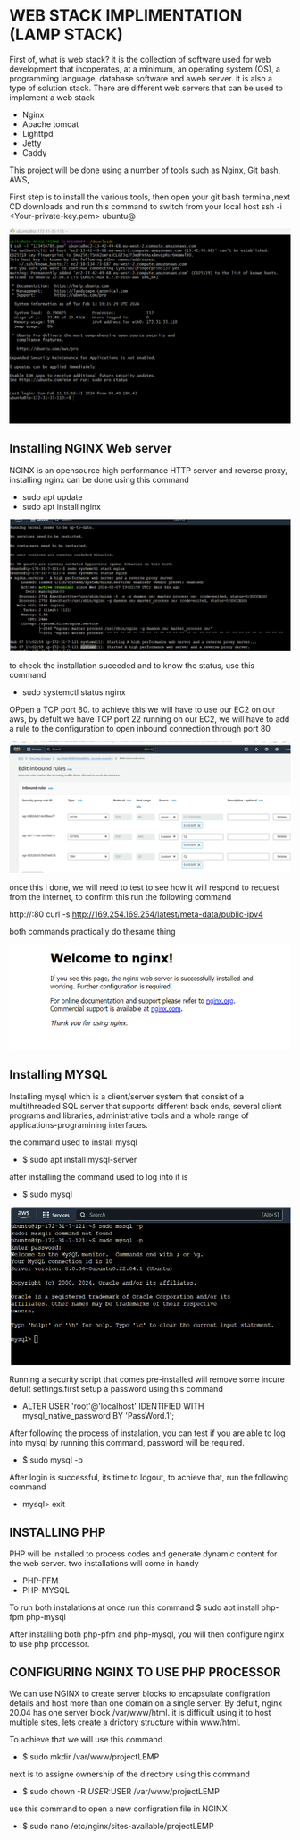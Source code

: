 # WEB STACK IMPLIMENTATION (LAMP STACK)

First of, what is web stack? it is the collection of software used for web development that incoperates, at a minimum, an operating system (OS), a programming language, database software and aweb server. it is also a type of solution stack.
There are different web servers that can be used to implement a web stack
  - Nginx
  - Apache tomcat
  - Lighttpd
  - Jetty
  - Caddy

This project will be done using a number of tools such as 
Nginx, Git bash, AWS,

First step is to install the various tools, then open your git bash terminal,next CD downloads and run this command to switch from your local host
ssh -i <Your-private-key.pem> ubuntu@<EC2-Public-IP-address>

![alt text](images/mintty_qtj0k0IJBc.png)

## Installing NGINX Web server

NGINX is an opensource high performance HTTP server and reverse proxy, installing nginx can be done using this command

- sudo apt update
- sudo apt install nginx

![uh](images/msedge_fXWsgW2oqG.png)

to check the installation suceeded and to know the status, use this command
- sudo systemctl status nginx

OPpen a TCP port 80. to achieve this we will have to use our EC2 on our aws, by defult we have TCP port 22 running on our EC2, we will have to add a rule to the configuration to open inbound connection through port 80

![yg](images/msedge_n4CaW4ZqMR.png)

once this i done, we will need to test to see how it will respond to request from the internet,
to confirm this run the following command

http://<Public-IP-Address>:80
curl -s http://169.254.169.254/latest/meta-data/public-ipv4
 
both commands practically do thesame thing

![ca](images/msedge_1ubHnzbpCA.png)

## Installing MYSQL

Installing mysql which is a client/server system that consist of a multithreaded SQL server that supports different back ends, several client programs and libraries, administrative tools and a whole range of applications-programining interfaces.

the command used to install mysql
- $ sudo apt install mysql-server

after installing the command used to log into it is
- $ sudo mysql

![rw](images/msedge_IRqIWLZQRW.png)

Running a security script that comes pre-installed will remove some incure defult settings.first setup a password using this command
- ALTER USER 'root'@'localhost' IDENTIFIED WITH mysql_native_password BY 'PassWord.1';

After following the process of instalation, you can test if you are able to log into mysql by running this command, password will be required.
- $ sudo mysql -p

After login is successful, its time to logout, to achieve that, run the following command 
- mysql> exit

## INSTALLING PHP

PHP will be installed to process codes and generate dynamic content for the web server. two installations will come in handy 
 - PHP-PFM
 - PHP-MYSQL

 To run both instalations at once run this command
 $ sudo apt install php-fpm php-mysql

After installing both php-pfm and php-mysql, you will then configure nginx to use php processor.

## CONFIGURING NGINX TO USE PHP PROCESSOR

We can use NGINX to create server blocks to encapsulate configration details and host more than one domain on a single server. By defult, nginx 20.04 has one server block /var/www/html. it is difficult using it to host multiple sites, lets create a drictory structure within www/html.

To achieve that we will use this command
 - $ sudo mkdir /var/www/projectLEMP

next is to assigne ownership of the directory using this command
 - $ sudo chown -R $USER:$USER /var/www/projectLEMP

use this command to open a new configration file in NGINX
 - $ sudo nano /etc/nginx/sites-available/projectLEMP




